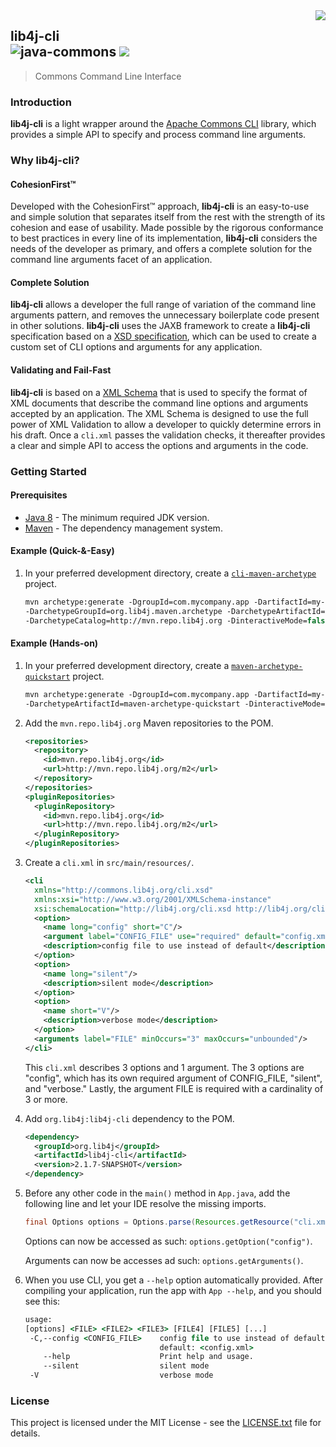 <img src="https://www.cohesionfirst.org/logo.png" align="right">

## lib4j-cli<br>![java-commons][java-commons] <a href="https://www.cohesionfirst.org/"><img src="https://img.shields.io/badge/CohesionFirst%E2%84%A2--blue.svg"></a>
> Commons Command Line Interface

### Introduction

**lib4j-cli** is a light wrapper around the [Apache Commons CLI][apache-commons-cli] library, which provides a simple API to specify and process command line arguments.

### Why **lib4j-cli**?

#### CohesionFirst™

Developed with the CohesionFirst™ approach, **lib4j-cli** is an easy-to-use and simple solution that separates itself from the rest with the strength of its cohesion and ease of usability. Made possible by the rigorous conformance to best practices in every line of its implementation, **lib4j-cli** considers the needs of the developer as primary, and offers a complete solution for the command line arguments facet of an application.

#### Complete Solution

**lib4j-cli** allows a developer the full range of variation of the command line arguments pattern, and removes the unnecessary boilerplate code present in other solutions. **lib4j-cli** uses the JAXB framework to create a **lib4j-cli** specification based on a [XSD specification][cli-schema], which can be used to create a custom set of CLI options and arguments for any application.

#### Validating and Fail-Fast

**lib4j-cli** is based on a [XML Schema][cli-schema] that is used to specify the format of XML documents that describe the command line options and arguments accepted by an application. The XML Schema is designed to use the full power of XML Validation to allow a developer to quickly determine errors in his draft. Once a `cli.xml` passes the validation checks, it thereafter provides a clear and simple API to access the options and arguments in the code.

### Getting Started

#### Prerequisites

* [Java 8][jdk8-download] - The minimum required JDK version.
* [Maven][maven] - The dependency management system.

#### Example (Quick-&-Easy)

1. In your preferred development directory, create a [`cli-maven-archetype`][cli-maven-archetype] project.

    ```tcsh
    mvn archetype:generate -DgroupId=com.mycompany.app -DartifactId=my-app \
    -DarchetypeGroupId=org.lib4j.maven.archetype -DarchetypeArtifactId=cli-maven-archetype \
    -DarchetypeCatalog=http://mvn.repo.lib4j.org -DinteractiveMode=false
    ```

#### Example (Hands-on)

1. In your preferred development directory, create a [`maven-archetype-quickstart`][maven-archetype-quickstart] project.

    ```tcsh
    mvn archetype:generate -DgroupId=com.mycompany.app -DartifactId=my-app \
    -DarchetypeArtifactId=maven-archetype-quickstart -DinteractiveMode=false
    ```

2. Add the `mvn.repo.lib4j.org` Maven repositories to the POM.

    ```xml
    <repositories>
      <repository>
        <id>mvn.repo.lib4j.org</id>
        <url>http://mvn.repo.lib4j.org/m2</url>
      </repository>
    </repositories>
    <pluginRepositories>
      <pluginRepository>
        <id>mvn.repo.lib4j.org</id>
        <url>http://mvn.repo.lib4j.org/m2</url>
      </pluginRepository>
    </pluginRepositories>
    ```

3. Create a `cli.xml` in `src/main/resources/`.

    ```xml
    <cli
      xmlns="http://commons.lib4j.org/cli.xsd"
      xmlns:xsi="http://www.w3.org/2001/XMLSchema-instance"
      xsi:schemaLocation="http://lib4j.org/cli.xsd http://lib4j.org/cli.xsd">
      <option>
        <name long="config" short="C"/>
        <argument label="CONFIG_FILE" use="required" default="config.xml"/>
        <description>config file to use instead of default</description>
      </option>
      <option>
        <name long="silent"/>
        <description>silent mode</description>
      </option>
      <option>
        <name short="V"/>
        <description>verbose mode</description>
      </option>
      <arguments label="FILE" minOccurs="3" maxOccurs="unbounded"/>
    </cli>
    ```
  
    This `cli.xml` describes 3 options and 1 argument. The 3 options are "config", which has its own required argument of CONFIG_FILE, "silent", and "verbose." Lastly, the argument FILE is required with a cardinality of 3 or more.

4. Add `org.lib4j:lib4j-cli` dependency to the POM.

    ```xml
    <dependency>
      <groupId>org.lib4j</groupId>
      <artifactId>lib4j-cli</artifactId>
      <version>2.1.7-SNAPSHOT</version>
    </dependency>
    ```

5. Before any other code in the `main()` method in `App.java`, add the following line and let your IDE resolve the missing imports.

    ```java
    final Options options = Options.parse(Resources.getResource("cli.xml").getURL(), App.class, args);
    ```

    Options can now be accessed as such: `options.getOption("config")`.

    Arguments can now be accesses ad such: `options.getArguments()`.

6. When you use CLI, you get a `--help` option automatically provided. After compiling your application, run the app with `App --help`, and you should see this:

    ```tcsh
    usage:
    [options] <FILE> <FILE2> <FILE3> [FILE4] [FILE5] [...]
     -C,--config <CONFIG_FILE>    config file to use instead of default
                                  default: <config.xml>
        --help                    Print help and usage.
        --silent                  silent mode
     -V                           verbose mode
    ```

### License

This project is licensed under the MIT License - see the [LICENSE.txt](LICENSE.txt) file for details.

[apache-commons-cli]: https://commons.apache.org/proper/commons-cli/
[cli-maven-archetype]: https://github.com/lib4j/cli-maven-archetype
[cli-schema]: https://github.com/lib4j/lib4j-cli/blob/master/src/main/resources/cli.xsd
[java-commons]: https://img.shields.io/badge/java-lib4j-orange.svg
[jdk8-download]: http://www.oracle.com/technetwork/java/javase/downloads/jdk8-downloads-2133151.html
[maven-archetype-quickstart]: http://maven.apache.org/archetypes/maven-archetype-quickstart/
[maven]: https://maven.apache.org/